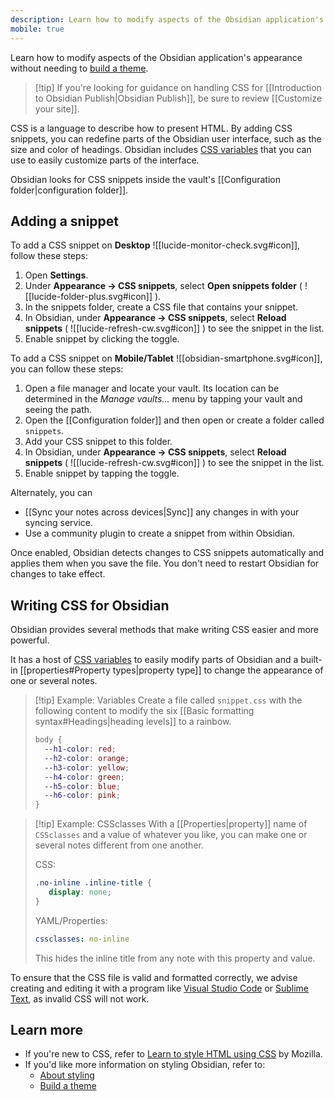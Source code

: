```yaml
---
description: Learn how to modify aspects of the Obsidian application's appearance without needing to build a theme.
mobile: true
---
```



Learn how to modify aspects of the Obsidian application's appearance without needing to [build a theme](https://docs.obsidian.md/Themes/App+themes/Build+a+theme). 

> [!tip] If you're looking for guidance on handling CSS for [[Introduction to Obsidian Publish|Obsidian Publish]], be sure to review [[Customize your site]].

CSS is a language to describe how to present HTML. By adding CSS snippets, you can redefine parts of the Obsidian user interface, such as the size and color of headings. Obsidian includes [CSS variables](https://docs.obsidian.md/Reference/CSS+variables/CSS+variables) that you can use to easily customize parts of the interface.

Obsidian looks for CSS snippets inside the vault's [[Configuration folder|configuration folder]].

## Adding a snippet

To add a CSS snippet on **Desktop** ![[lucide-monitor-check.svg#icon]], follow these steps:

1. Open **Settings**.
2. Under **Appearance → CSS snippets**, select **Open snippets folder** ( ![[lucide-folder-plus.svg#icon]] ).
3. In the snippets folder, create a CSS file that contains your snippet.
4. In Obsidian, under **Appearance → CSS snippets**, select **Reload snippets** ( ![[lucide-refresh-cw.svg#icon]] ) to see the snippet in the list.
5. Enable snippet by clicking the toggle.

To add a CSS snippet on **Mobile/Tablet** ![[obsidian-smartphone.svg#icon]], you can follow these steps:

1. Open a file manager and locate your vault. Its location can be determined in the *Manage vaults...* menu by tapping your vault and seeing the path.
2. Open the [[Configuration folder]] and then open or create a folder called `snippets`.
3. Add your CSS snippet to this folder.
4. In Obsidian, under **Appearance → CSS snippets**, select **Reload snippets** ( ![[lucide-refresh-cw.svg#icon]] ) to see the snippet in the list.
5. Enable snippet by tapping the toggle.

Alternately, you can
- [[Sync your notes across devices|Sync]] any changes in with your syncing service.
- Use a community plugin to create a snippet from within Obsidian. 


Once enabled, Obsidian detects changes to CSS snippets automatically and applies them when you save the file. You don't need to restart Obsidian for changes to take effect.

## Writing CSS for Obsidian

Obsidian provides several methods that make writing CSS easier and more powerful.

It has a host of [CSS variables](https://docs.obsidian.md/Reference/CSS+variables/CSS+variables) to easily modify parts of Obsidian and a built-in [[properties#Property types|property type]] to change the appearance of one or several notes.

> [!tip] Example: Variables
> Create a file called `snippet.css` with the following content to modify the six [[Basic formatting syntax#Headings|heading levels]] to a rainbow.
>
>
>
> ```css
> body {
>   --h1-color: red;
>   --h2-color: orange;
>   --h3-color: yellow;
>   --h4-color: green;
>   --h5-color: blue;
>   --h6-color: pink;
> }
> ```

> [!tip] Example: CSSclasses
> With a [[Properties|property]] name of `CSSclasses` and a value of whatever you like, you can make one or several notes different from one another.
> 
> CSS:
> ```css
> .no-inline .inline-title {
>    display: none;
> }
> ```
> 
> YAML/Properties:
> ```yaml
> cssclasses: no-inline
> ```
> This hides the inline title from any note with this property and value.

To ensure that the CSS file is valid and formatted correctly, we advise creating and editing it with a program like [Visual Studio Code](https://visualstudio.microsoft.com/) or [Sublime Text](https://www.sublimetext.com/), as invalid CSS will not work.

## Learn more

- If you're new to CSS, refer to [Learn to style HTML using CSS](https://developer.mozilla.org/en-US/docs/Learn/CSS) by Mozilla.
- If you'd like more information on styling Obsidian, refer to:
	- [About styling](https://docs.obsidian.md/Reference/CSS+variables/About+styling)
	- [Build a theme](https://docs.obsidian.md/Themes/App+themes/Build+a+theme)